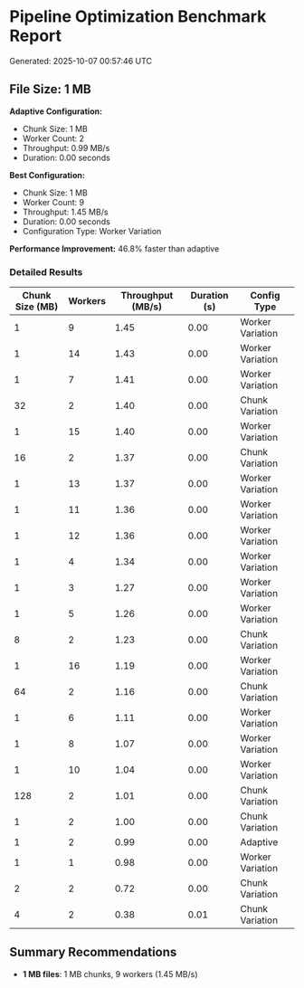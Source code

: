 # Pipeline Optimization Benchmark Report

Generated: 2025-10-07 00:57:46 UTC

## File Size: 1 MB

**Adaptive Configuration:**
- Chunk Size: 1 MB
- Worker Count: 2
- Throughput: 0.99 MB/s
- Duration: 0.00 seconds

**Best Configuration:**
- Chunk Size: 1 MB
- Worker Count: 9
- Throughput: 1.45 MB/s
- Duration: 0.00 seconds
- Configuration Type: Worker Variation

**Performance Improvement:** 46.8% faster than adaptive

### Detailed Results

| Chunk Size (MB) | Workers | Throughput (MB/s) | Duration (s) | Config Type |
|-----------------|---------|-------------------|--------------|-------------|
| 1 | 9 | 1.45 | 0.00 | Worker Variation |
| 1 | 14 | 1.43 | 0.00 | Worker Variation |
| 1 | 7 | 1.41 | 0.00 | Worker Variation |
| 32 | 2 | 1.40 | 0.00 | Chunk Variation |
| 1 | 15 | 1.40 | 0.00 | Worker Variation |
| 16 | 2 | 1.37 | 0.00 | Chunk Variation |
| 1 | 13 | 1.37 | 0.00 | Worker Variation |
| 1 | 11 | 1.36 | 0.00 | Worker Variation |
| 1 | 12 | 1.36 | 0.00 | Worker Variation |
| 1 | 4 | 1.34 | 0.00 | Worker Variation |
| 1 | 3 | 1.27 | 0.00 | Worker Variation |
| 1 | 5 | 1.26 | 0.00 | Worker Variation |
| 8 | 2 | 1.23 | 0.00 | Chunk Variation |
| 1 | 16 | 1.19 | 0.00 | Worker Variation |
| 64 | 2 | 1.16 | 0.00 | Chunk Variation |
| 1 | 6 | 1.11 | 0.00 | Worker Variation |
| 1 | 8 | 1.07 | 0.00 | Worker Variation |
| 1 | 10 | 1.04 | 0.00 | Worker Variation |
| 128 | 2 | 1.01 | 0.00 | Chunk Variation |
| 1 | 2 | 1.00 | 0.00 | Chunk Variation |
| 1 | 2 | 0.99 | 0.00 | Adaptive |
| 1 | 1 | 0.98 | 0.00 | Worker Variation |
| 2 | 2 | 0.72 | 0.00 | Chunk Variation |
| 4 | 2 | 0.38 | 0.01 | Chunk Variation |

## Summary Recommendations

- **1 MB files**: 1 MB chunks, 9 workers (1.45 MB/s)
